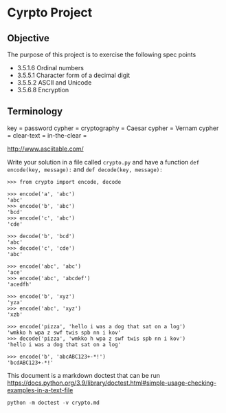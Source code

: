 Cyrpto Project
==============

Objective
---------
The purpose of this project is to exercise the following spec points
* 3.5.1.6 Ordinal numbers
* 3.5.5.1 Character form of a decimal digit
* 3.5.5.2 ASCII and Unicode
* 3.5.6.8 Encryption

Terminology
-----------
key = password
cypher = 
cryptography = 
Caesar cypher =
Vernam cypher = 
clear-text = 
in-the-clear =

http://www.asciitable.com/

Write your solution in a file called `crypto.py` and have a function `def encode(key, message):` and `def decode(key, message):`

    >>> from crypto import encode, decode

    >>> encode('a', 'abc')
    'abc'
    >>> encode('b', 'abc')
    'bcd'
    >>> encode('c', 'abc')
    'cde'

    >>> decode('b', 'bcd')
    'abc'
    >>> decode('c', 'cde')
    'abc'

    >>> encode('abc', 'abc')
    'ace'
    >>> encode('abc', 'abcdef')
    'acedfh'

    >>> encode('b', 'xyz')
    'yza'
    >>> encode('abc', 'xyz')
    'xzb'

    >>> encode('pizza', 'hello i was a dog that sat on a log')
    'wmkko h wpa z swf twis spb nn i kov'
    >>> decode('pizza', 'wmkko h wpa z swf twis spb nn i kov')
    'hello i was a dog that sat on a log'

    >>> encode('b', 'abcABC123+-*!')
    'bcdABC123+-*!'



This document is a markdown doctest that can be run
https://docs.python.org/3.9/library/doctest.html#simple-usage-checking-examples-in-a-text-file

    python -m doctest -v crypto.md
